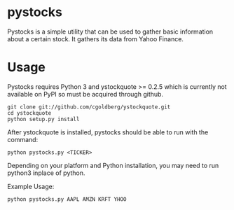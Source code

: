pystocks
========

Pystocks is a simple utility that can be used to gather basic information about a certain stock. It gathers its data from Yahoo Finance.

Usage
========

Pystocks requires Python 3 and ystockquote >= 0.2.5 which is currently not available on PyPI so must be acquired through github.

	git clone git://github.com/cgoldberg/ystockquote.git
	cd ystockquote
	python setup.py install

After ystockquote is installed, pystocks should be able to run with the command:

	python pystocks.py <TICKER>

Depending on your platform and Python installation, you may need to run python3 inplace of python.

Example Usage:

	python pystocks.py AAPL AMZN KRFT YHOO
